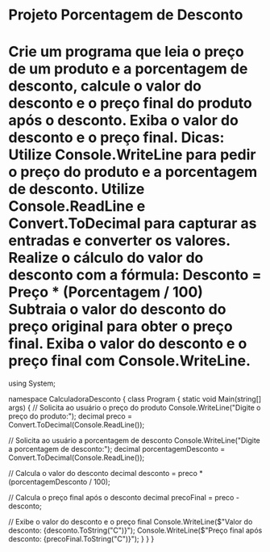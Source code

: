 # Projeto Porcentagem de Desconto

Crie um programa que leia o preço de um produto e a porcentagem de desconto, calcule o valor do desconto e o preço final do produto após o desconto. Exiba o valor do desconto e o preço final.
Dicas:
Utilize Console.WriteLine para pedir o preço do produto e a porcentagem de desconto.
Utilize Console.ReadLine e Convert.ToDecimal para capturar as entradas e converter os valores.
Realize o cálculo do valor do desconto com a fórmula: Desconto = Preço * (Porcentagem / 100)
Subtraia o valor do desconto do preço original para obter o preço final.
Exiba o valor do desconto e o preço final com Console.WriteLine.
===============================================================================================================================================================================

using System;

namespace CalculadoraDesconto
{
    class Program
    {
        static void Main(string[] args)
        {
            // Solicita ao usuário o preço do produto
            Console.WriteLine("Digite o preço do produto:");
            decimal preco = Convert.ToDecimal(Console.ReadLine());

  // Solicita ao usuário a porcentagem de desconto
            Console.WriteLine("Digite a porcentagem de desconto:");
            decimal porcentagemDesconto = Convert.ToDecimal(Console.ReadLine());

  // Calcula o valor do desconto
            decimal desconto = preco * (porcentagemDesconto / 100);

  // Calcula o preço final após o desconto
            decimal precoFinal = preco - desconto;

  // Exibe o valor do desconto e o preço final
            Console.WriteLine($"Valor do desconto: {desconto.ToString("C")}");
            Console.WriteLine($"Preço final após desconto: {precoFinal.ToString("C")}");
        }
    }
}
